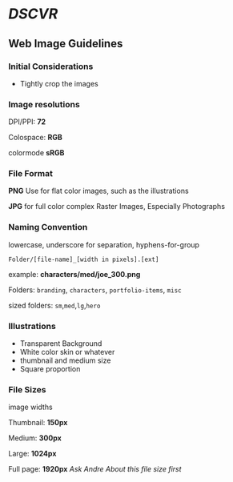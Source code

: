 # **_DSCVR_**
## Web Image Guidelines

### Initial Considerations
* Tightly crop the images


### Image resolutions
DPI/PPI: **72**

Colospace: **RGB**

colormode **sRGB**

### File Format
**PNG** Use for flat color images, such as the illustrations

**JPG** for full color complex Raster Images, Especially Photographs

### Naming Convention
lowercase, underscore for separation, hyphens-for-group

`Folder/[file-name]_[width in pixels].[ext]`

example: **characters/med/joe_300.png**

Folders: `branding`, `characters`, `portfolio-items`, `misc`

sized folders: `sm`,`med`,`lg`,`hero`

### Illustrations
* Transparent Background
* White color skin or whatever
* thumbnail and medium size
* Square proportion

### File Sizes
image widths


Thumbnail: **150px**

Medium: **300px**

Large: **1024px**

Full page: **1920px**
_Ask Andre About this file size first_
